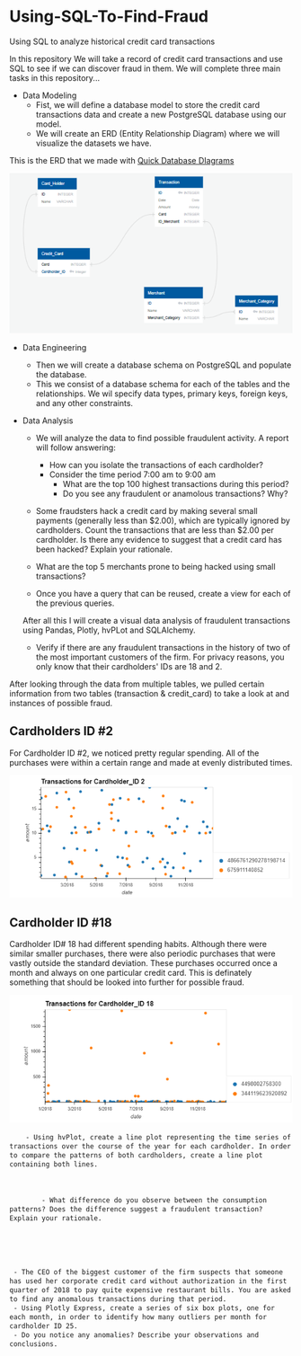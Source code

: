 # Using-SQL-To-Find-Fraud
Using SQL to analyze historical credit card transactions 

In this repository We will take a record of credit card transactions and use SQL to see if we can discover fraud in them. We will complete three main tasks in this repository...

* Data Modeling
    - Fist, we will define a database model to store the credit card transactions data and create a new PostgreSQL database using our model.
    - We will create an ERD (Entity Relationship Diagram) where we will visualize the datasets we have.



 This is the ERD that we made with [Quick Database DIagrams](https://www.quickdatabasediagrams.com)

 ![ERD](Pictures/ERD_SQL.png)









* Data Engineering
    - Then we will create a database schema on PostgreSQL and populate the database.
    - This we consist of a database schema for each of the tables and the relationships. We wil specify data types, primary keys, foreign keys, and any other constraints.

* Data Analysis
    - We will analyze the data to find possible fraudulent activity. A report will follow answering:

         - How can you isolate the transactions of each cardholder?
         - Consider the time period 7:00 am to 9:00 am
            - What are the top 100 highest transactions during this period?
            - Do you see any fraudulent or anamolous transactions? Why?

     - Some fraudsters hack a credit card by making several small payments (generally less than $2.00), which are typically ignored by cardholders. Count the transactions that are less than $2.00 per cardholder. Is there any evidence to suggest that a credit card has been hacked? Explain your rationale.

     - What are the top 5 merchants prone to being hacked using small transactions?

     - Once you have a query that can be reused, create a view for each of the previous queries.

     After all this I will create a visual data analysis of fraudulent transactions using Pandas, Plotly, hvPLot and SQLAlchemy.

    - Verify if there are any fraudulent transactions in the history of two of the most important customers of the firm. For privacy reasons, you only know that their cardholders' IDs are 18 and 2.



After looking through the data from multiple tables, we pulled certain information from two tables (transaction & credit_card) to take a look at and instances of possible fraud.
## Cardholders ID #2 
For Cardholder ID #2, we noticed pretty regular spending. All of the purchases were within a certain range and made at evenly distributed times.

![transactions_2](Pictures/transactions_2.png)

## Cardholder ID #18
Cardholder ID# 18 had different spending habits. Although there were similar smaller purchases, there were also periodic purchases that were vastly outside the standard deviation. These purchases occurred once a month and always on one particular credit card. This is definately something that should be looked into further for possible fraud.

![transactions_18](Pictures/transactions_18.png)


        - Using hvPlot, create a line plot representing the time series of transactions over the course of the year for each cardholder. In order to compare the patterns of both cardholders, create a line plot containing both lines.



            - What difference do you observe between the consumption patterns? Does the difference suggest a fraudulent transaction? Explain your rationale.





     - The CEO of the biggest customer of the firm suspects that someone has used her corporate credit card without authorization in the first quarter of 2018 to pay quite expensive restaurant bills. You are asked to find any anomalous transactions during that period.
     - Using Plotly Express, create a series of six box plots, one for each month, in order to identify how many outliers per month for cardholder ID 25.
     - Do you notice any anomalies? Describe your observations and conclusions.
